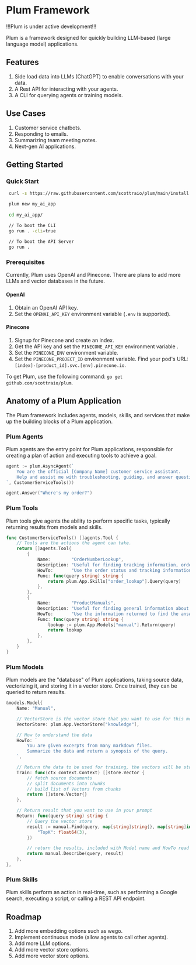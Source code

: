 # Plum Framework
!!!Plum is under active development!!!

Plum is a framework designed for quickly building LLM-based (large language model) applications. 

## Features

1. Side load data into LLMs (ChatGPT) to enable conversations with your data.
2. A Rest API for interacting with your agents.
3. A CLI for querying agents or training models.

## Use Cases

1. Customer service chatbots.
2. Responding to emails.
3. Summarizing team meeting notes.
4. Next-gen AI applications.

## Getting Started

### Quick Start

```bash
 curl -s https://raw.githubusercontent.com/scottraio/plum/main/install | bash

 plum new my_ai_app
 
 cd my_ai_app/ 

 // To boot the CLI
 go run . -cli=true
 
 // To boot the API Server
 go run . 

```

### Prerequisites

Currently, Plum uses OpenAI and Pinecone. There are plans to add more LLMs and vector databases in the future.

#### OpenAI

1. Obtain an OpenAI API key.
2. Set the `OPENAI_API_KEY` environment variable (`.env` is supported).

#### Pinecone

1. Signup for Pinecone and create an index.
2. Get the API key and set the `PINECONE_API_KEY` environment variable .
3. Set the `PINECONE_ENV` environment variable.
4. Set the `PINECONE_PROJECT_ID` environment variable.
Find your pod's URL: `[index]-[product_id].svc.[env].pinecone.io`.

To get Plum, use the following command: `go get github.com/scottraio/plum`.

## Anatomy of a Plum Application

The Plum framework includes agents, models, skills, and services that make up the building blocks of a Plum application.

### Plum Agents

Plum agents are the entry point for Plum applications, responsible for creating a plan of action and executing tools to achieve a goal.

```go
agent := plum.AsyncAgent(`
	You are the official [Company Name] customer service assistant. 
	Help and assist me with troubleshooting, guiding, and answer questions on [Company Name] products only.
`, CustomerServiceTools())

agent.Answer("Where's my order?")
```

### Plum Tools

Plum tools give agents the ability to perform specific tasks, typically returning results from models and skills.

```go
func CustomerServiceTools() []agents.Tool {	
	// Tools are the actions the agent can take.
	return []agents.Tool{
		{
			Name:        "OrderNumberLookup",
			Description: "Useful for finding tracking information, order status, and more",
			HowTo:       "Use the order status and tracking information to find the answer.",
			Func: func(query string) string {
				return plum.App.Skills["order_lookup"].Query(query)
			},
		},
		{
			Name:        "ProductManuals",
			Description: "Useful for finding general information about our products",
			HowTo:       "Use the information returned to find the answer.",
			Func: func(query string) string {
				lookup := plum.App.Models["manual"].Return(query)
				return lookup
			},
		},
	}
}
```

### Plum Models

Plum models are the "database" of Plum applications, taking source data, vectorizing it, and storing it in a vector store. Once trained, they can be queried to return results.

```go
&models.Model{
	Name: "Manual",

	// VectorStore is the vector store that you want to use for this model
	VectorStore: plum.App.VectorStore["knowledge"],

	// How to understand the data
	HowTo: `
		You are given excerpts from many markdown files. 
		Summarize the data and return a synopsis of the query. 
	`,

	// Return the data to be used for training, the vectors will be stored in the vector store
	Train: func(ctx context.Context) []store.Vector {
		// fetch source documents
		// split documents into chunks
		// build list of Vectors from chunks
		return []store.Vector{}
	},

	// Return result that you want to use in your prompt
	Return: func(query string) string {
		// Query the vector store
		result := manual.Find(query, map[string]string{}, map[string]interface{}{
			"TopK": float64(3),
		})

		// return the results, included with Model name and HowTo read the results
		return manual.Describe(query, result)
	},
},
```

### Plum Skills

Plum skills perform an action in real-time, such as performing a Google search, executing a script, or calling a REST API endpoint.

## Roadmap

1. Add more embedding options such as wego.
2. Implement continuous mode (allow agents to call other agents).
3. Add more LLM options.
4. Add more vector store options.
5. Add more vector store options.
